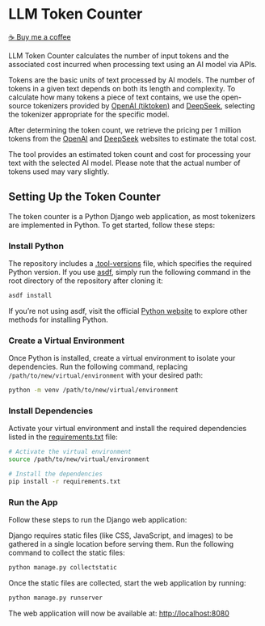 # LLM Token Counter 
[☕ Buy me a coffee](https://buymeacoffee.com/keeptryingforfun)

LLM Token Counter calculates the number of input tokens and the associated cost incurred when processing text using an AI model via APIs.

Tokens are the basic units of text processed by AI models. The number of tokens in a given text depends on both its length and complexity.
To calculate how many tokens a piece of text contains, we use the open-source tokenizers provided by <a href="https://github.com/openai/tiktoken" target="_blank" rel="noopener noreferrer">OpenAI (tiktoken)</a> and <a href="https://api-docs.deepseek.com/quick_start/token_usage" target="_blank" rel="noopener noreferrer">DeepSeek</a>, selecting the tokenizer appropriate for the specific model.

After determining the token count, we retrieve the pricing per 1 million tokens from the <a href="https://openai.com/api/pricing/" target="_blank" rel="noopener noreferrer">OpenAI</a> and <a href="https://api-docs.deepseek.com/quick_start/pricing" target="_blank" rel="noopener noreferrer">DeepSeek</a> websites to estimate the total cost.

The tool provides an estimated token count and cost for processing your text with the selected AI model. Please note that the actual number of tokens used may vary slightly.


## Setting Up the Token Counter
The token counter is a Python Django web application, as most tokenizers are implemented in Python. To get started, follow these steps:

### Install Python
The repository includes a [.tool-versions](.tool-versions) file, which specifies the required Python version. If you use [asdf](https://asdf-vm.com), simply run the following command in the root directory of the repository after cloning it:
```bash
asdf install
```
If you’re not using asdf, visit the official [Python website](https://www.python.org/downloads/) to explore other methods for installing Python.


### Create a Virtual Environment
Once Python is installed, create a virtual environment to isolate your dependencies. Run the following command, replacing `/path/to/new/virtual/environment` with your desired path:

```bash
python -m venv /path/to/new/virtual/environment
```

### Install Dependencies
Activate your virtual environment and install the required dependencies listed in the [requirements.txt](requirements.txt) file:
```bash
# Activate the virtual environment 
source /path/to/new/virtual/environment
```

```bash
# Install the dependencies
pip install -r requirements.txt
```

### Run the App
Follow these steps to run the Django web application:

Django requires static files (like CSS, JavaScript, and images) to be gathered in a single location before serving them. Run the following command to collect the static files:
```bash
python manage.py collectstatic
```

Once the static files are collected, start the web application by running:
```bash
python manage.py runserver
```

The web application will now be available at: [http://localhost:8080](http://localhost:8080)
